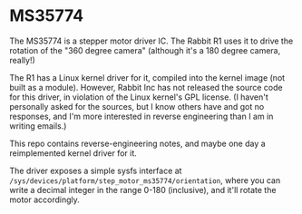 # MS35774

The MS35774 is a stepper motor driver IC. The Rabbit R1 uses it to drive the rotation of the "360 degree camera" (although it's a 180 degree camera, really!)

The R1 has a Linux kernel driver for it, compiled into the kernel image (not built as a module). However, Rabbit Inc has not released the source code for this driver, in violation of the Linux kernel's GPL license. (I haven't personally asked for the sources, but I know others have and got no responses, and I'm more interested in reverse engineering than I am in writing emails.)

This repo contains reverse-engineering notes, and maybe one day a reimplemented kernel driver for it.

The driver exposes a simple sysfs interface at `/sys/devices/platform/step_motor_ms35774/orientation`, where you can write a decimal integer in the range 0-180 (inclusive), and it'll rotate the motor accordingly.
